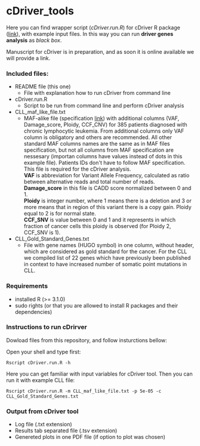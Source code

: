 # cDriver_tools

Here you can find wrapper script (*cDriver.run.R*) for cDriver R package ([link](https://github.com/hanasusak/cDriver)), with example input files. In this way you can run **driver genes analysis** as *black box*. 

Manuscript for cDriver is in preparation, and as soon it is online available we will provide a link.

### Included files:

  - README file (this one) 
    * File with explanation how to run cDriver from command line
  - cDriver.run.R
    * Script to be run from command line and perform cDriver analysis
  - CLL_maf_like_file.txt
    * MAF-alike file (specification [link](https://wiki.nci.nih.gov/display/TCGA/Mutation+Annotation+Format+(MAF)+Specification))
    with additional columns (VAF, Damage_score, Ploidy, CCF_CNV) for 385 patients diagnosed with chronic lymphocytic leukemia. From additional columns only VAF column is obligatory and others are recommended.  All other standard MAF columns names are the same as in MAF files specification, but not all columns from MAF specification are nessesary (importan columns have values instead of dots in this example file). Patients IDs don't have to follow MAF specification. This file is required for the cDriver analysis.  
    **VAF** is abbreviation for Variant Allele Frequency, calculated as ratio between alternative reads and total number of reads.   
    **Damage_score**  in this file is CADD score normalized between 0 and 1.  
    **Ploidy** is integer number, where 1 means there is a deletion and 3 or more means that in region of this variant there is a copy gain. 
    Ploidy equal to 2 is for normal state.  
    **CCF_SNV** is value between 0 and 1 and it represents in which fraction of cancer cells this ploidy is observed (for Ploidy 2, CCF_SNV is 1). 
  - CLL_Gold_Standard_Genes.txt  
    * File with gene names (HUGO symbol) in one column, without header, which are considered as gold standard for the cancer. For the CLL we compiled list of 22 genes which have previously been published in context to have increased number of somatic point mutations in CLL. 
    
### Requirements

  - installed R (>= 3.1.0)
  - sudo rights (or that you are allowed to install R packages and their dependencies)

### Instructions to run cDrirver 

Dowload files from this repository, and follow insturctions bellow:

  Open your shell and type  first:
  ```Shell
Rscript cDriver.run.R -h
```
Here you can get familiar with input variables for cDriver tool. Then you can run it with example CLL file:
  ```Shell
Rscript cDriver.run.R -m CLL_maf_like_file.txt -p 5e-05 -c CLL_Gold_Standard_Genes.txt 
```

### Output from cDriver tool

  - Log file (.txt extension)
  - Results tab separated file (.tsv extension)
  - Genereted plots in one PDF file (if option to plot was chosen)
